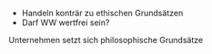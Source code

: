 - Handeln konträr zu ethischen Grundsätzen
- Darf WW wertfrei sein?

Unternehmen setzt sich philosophische Grundsätze